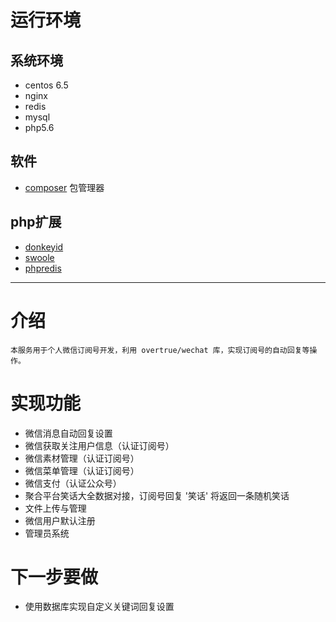 # 运行环境
## 系统环境
- centos 6.5
- nginx
- redis
- mysql
- php5.6

## 软件
- [composer](http://docs.phpcomposer.com) 包管理器

## php扩展
- [donkeyid](https://github.com/osgochina/donkeyid)
- [swoole](http://www.swoole.com/)
- [phpredis](https://github.com/phpredis/phpredis)

---
# 介绍
    本服务用于个人微信订阅号开发，利用 overtrue/wechat 库，实现订阅号的自动回复等操作。

# 实现功能
- 微信消息自动回复设置
- 微信获取关注用户信息（认证订阅号）
- 微信素材管理（认证订阅号）
- 微信菜单管理（认证订阅号）
- 微信支付（认证公众号）
- 聚合平台笑话大全数据对接，订阅号回复 '笑话' 将返回一条随机笑话
- 文件上传与管理
- 微信用户默认注册
- 管理员系统

# 下一步要做
- 使用数据库实现自定义关键词回复设置
